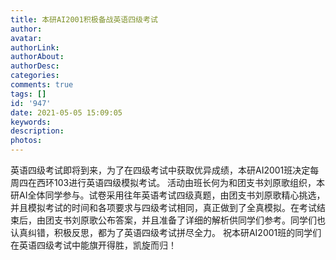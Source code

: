 ```yaml
---
title: 本研AI2001积极备战英语四级考试
author: 
avatar: 
authorLink: 
authorAbout: 
authorDesc: 
categories: 
comments: true
tags: []
id: '947'
date: 2021-05-05 15:09:05
keywords:
description:
photos:
---
```


英语四级考试即将到来，为了在四级考试中获取优异成绩，本研AI2001班决定每周四在西环103进行英语四级模拟考试。 活动由班长何为和团支书刘原歌组织，本研AI全体同学参与。试卷采用往年英语考试四级真题，由团支书刘原歌精心挑选，并且模拟考试的时间和各项要求与四级考试相同，真正做到了全真模拟。在考试结束后，由团支书刘原歌公布答案，并且准备了详细的解析供同学们参考。同学们也认真纠错，积极反思，都为了英语四级考试拼尽全力。 祝本研AI2001班的同学们在英语四级考试中能旗开得胜，凯旋而归！